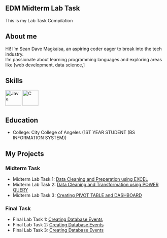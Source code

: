 ## EDM Midterm Lab Task
This is my Lab Task Compilation
## About me
Hi! I’m Sean Dave Magkaisa, an aspiring coder eager to break into the tech industry.  
I’m passionate about learning programming languages and exploring areas like [web development, data science,]
## Skills
<img src="https://cdn.jsdelivr.net/gh/devicons/devicon/icons/java/java-original.svg" alt="Java" width="50" height="50"/> <img src="https://cdn.jsdelivr.net/gh/devicons/devicon/icons/c/c-original.svg" alt="C" width="50" height="50"/>
## Education
- College: City College of Angeles (1ST YEAR STUDENT (BS INFORMATION SYSTEM))

## My Projects
### Midterm Task
 - Midterm Lab Task 1: [Data Cleaning and Preparation using EXCEL](https://github.com/sengutts/EDM--Midterm-Lab-Task/tree/main/EDM%20%20Midterm%20Task%201)
 - Midterm Lab Task 2: [Data Cleaning and Transformation using POWER QUERY](https://github.com/sengutts/EDM--Midterm-Lab-Task/tree/main/Midterm%20Task%202)
 - Midterm Lab Task 3: [Creating PIVOT TABLE and DASHBOARD](https://github.com/sengutts/EDM--Midterm-Lab-Task/tree/main/Midterm%20Lab%20Task%203)
### Final Task
 - Final Lab Task 1: [Creating Database Events](https://github.com/sengutts/EDM--Midterm-Lab-Task/tree/main/Final%20Lab%20Task1)
 - Final Lab Task 2: [Creating Database Events](https://github.com/sengutts/EDM--Midterm-Lab-Task/tree/main/Final%20Lab%20Task%202)
 - Final Lab Task 3: [Creating Database Events](https://github.com/sengutts/EDM--Midterm-Lab-Task/tree/main/Final%20Lab%20Task%203)

